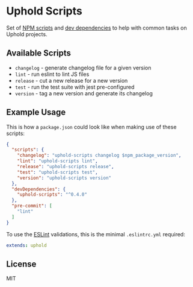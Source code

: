 # Uphold Scripts

Set of [NPM scripts](https://docs.npmjs.com/cli/run-script)
and [dev dependencies](http://npm.github.io/using-pkgs-docs/package-json/types/devdependencies.html)
to help with common tasks on Uphold projects.

## Available Scripts

- `changelog` - generate changelog file for a given version
- `lint` - run eslint to lint JS files
- `release` - cut a new release for a new version
- `test` - run the test suite with jest pre-configured
- `version` - tag a new version and generate its changelog

## Example Usage

This is how a `package.json` could look like when making use of these scripts:

```json
{
  "scripts": {
    "changelog": "uphold-scripts changelog $npm_package_version",
    "lint": "uphold-scripts lint",
    "release": "uphold-scripts release",
    "test": "uphold-scripts test",
    "version": "uphold-scripts version"
  },
  "devDependencies": {
    "uphold-scripts": "^0.4.0"
  },
  "pre-commit": [
    "lint"
  ]
}
```

To use the [ESLint](https://eslint.org) validations, this is the minimal `.eslintrc.yml` required:

```yaml
extends: uphold
```

## License

MIT
